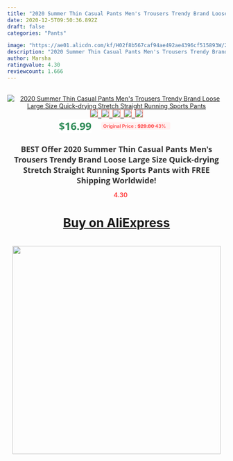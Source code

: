 ```yaml
---
title: "2020 Summer Thin Casual Pants Men's Trousers Trendy Brand Loose Large Size Quick-drying Stretch Straight Running Sports Pants"
date: 2020-12-5T09:50:36.892Z
draft: false
categories: "Pants"

image: "https://ae01.alicdn.com/kf/H02f8b567caf94ae492ae4396cf515893W/2020-Summer-Thin-Casual-Pants-Men-s-Trousers-Trendy-Brand-Loose-Large-Size-Quick-drying-Stretch.jpg"
description: "2020 Summer Thin Casual Pants Men's Trousers Trendy Brand Loose Large Size Quick-drying Stretch Straight Running Sports Pants"
author: Marsha
ratingvalue: 4.30
reviewcount: 1.666
---
```

<br>
<div style="text-align: center;">
<a href="https://s.click.aliexpress.com/e/_AOsXUp" target="_blank" rel="nofollow noopener noreferrer"><img alt="2020 Summer Thin Casual Pants Men's Trousers Trendy Brand Loose Large Size Quick-drying Stretch Straight Running Sports Pants" class="magnifier-image" src="https://ae01.alicdn.com/kf/H02f8b567caf94ae492ae4396cf515893W/2020-Summer-Thin-Casual-Pants-Men-s-Trousers-Trendy-Brand-Loose-Large-Size-Quick-drying-Stretch.jpg_640x640.jpg">
<br>
<img style="border:1px solid salmon" src="https://ae01.alicdn.com/kf/H02f8b567caf94ae492ae4396cf515893W/2020-Summer-Thin-Casual-Pants-Men-s-Trousers-Trendy-Brand-Loose-Large-Size-Quick-drying-Stretch.jpg_120x120.jpg">&nbsp;&nbsp;<img style="border:1px solid salmon" src="https://ae01.alicdn.com/kf/H715662b5085146f3996fefc8e232a7099/2020-Summer-Thin-Casual-Pants-Men-s-Trousers-Trendy-Brand-Loose-Large-Size-Quick-drying-Stretch.jpg_120x120.jpg">&nbsp;&nbsp;<img style="border:1px solid salmon" src="https://ae01.alicdn.com/kf/H0db14102bc29401fa96bd7a17e9eac15q/2020-Summer-Thin-Casual-Pants-Men-s-Trousers-Trendy-Brand-Loose-Large-Size-Quick-drying-Stretch.jpg_120x120.jpg">&nbsp;&nbsp;<img style="border:1px solid salmon" src="https://ae01.alicdn.com/kf/H37c806de81f9472b9fdcecf575c4ec0dN/2020-Summer-Thin-Casual-Pants-Men-s-Trousers-Trendy-Brand-Loose-Large-Size-Quick-drying-Stretch.jpg_120x120.jpg">&nbsp;&nbsp;<img style="border:1px solid salmon" src="https://ae01.alicdn.com/kf/H931a59ddce664658946c3c547a2fa95eM/2020-Summer-Thin-Casual-Pants-Men-s-Trousers-Trendy-Brand-Loose-Large-Size-Quick-drying-Stretch.jpg_120x120.jpg"></a></div><br0>
<div style="text-align: center;"><span style="background-color: white; border: 0px; box-sizing: border-box; color: seagreen; display: inline-block; font-family: &quot;open sans&quot; , &quot;arial&quot; , &quot;helvetica&quot; , sans-serif , &quot;heiti&quot;; font-size: 24px; font-stretch: inherit; font-weight: 700; line-height: inherit; margin: 0px 10px 0px 0px; padding: 0px; vertical-align: middle;">$16.99 </span>
<span style="background: rgb(255 , 241 , 241); border-radius: 3px; border: 0px; box-sizing: border-box; color: #ff4747; display: inline-block; font-family: inherit; font-size: 12px; font-stretch: inherit; font-style: inherit; font-variant: inherit; font-weight: 600; line-height: inherit; margin: 0px; padding: 2px 5px; transform: scale(0.9); vertical-align: middle;">Original Price : <b style="text-decoration: line-through;">$29.80 </b> 43%&nbsp;&nbsp;</span></div>
<h1 style="color: #333333; display: inline-block; font-family: &quot;open sans&quot; , &quot;arial&quot; , &quot;helvetica&quot; , sans-serif , &quot;heiti&quot;; font-size: 18px; font-stretch: inherit; font-weight: 700; text-align: center;">BEST Offer 2020 Summer Thin Casual Pants Men's Trousers Trendy Brand Loose Large Size Quick-drying Stretch Straight Running Sports Pants with FREE Shipping Worldwide!</h1>
<div style="color: #ff4747; text-align: center;">
<img src="https://4.bp.blogspot.com/-M0ZcTcb-5uY/XleCXlxnR4I/AAAAAAAAAEc/OrjgMkXV1oMQFaCRZj5HQwOCBcu3w1FegCPcBGAYYCw/s1600/star.png" style="height: 15px;">&nbsp;<b>4.30</b></div>
<div class="button_cont" align="center"><a class="buynow_a" href="https://s.click.aliexpress.com/e/_AOsXUp" target="_blank" rel="nofollow noopener noreferrer"><H1>Buy on AliExpress</H1></a></div><br>
<div class="separator" style="clear: both; text-align: center;">
<img src="https://lh3.googleusercontent.com/-pTy5HemUv9M/XlePHvY0dAI/AAAAAAAAAE4/0nX5iRUoIWY8eMW9Dpxeirr157OZliDIgCLcBGAsYHQ/s1600/badge.gif" width="480">
</div>
